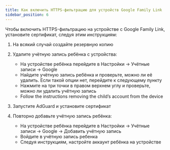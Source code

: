 ```yaml
---
title: Как включить HTTPS-фильтрацию для устройств Google Family Link
sidebar_position: 6
---
```


Чтобы включить HTTPS-фильтрацию на устройстве с Google Family Link, установите сертификат, следуя этим инструкциям:

1. На всякий случай создайте резервную копию
1. Удалите учётную запись ребёнка с устройства:

    - На устройстве ребёнка перейдите в Настройки → Учётные записи → Google
    - Найдите учётную запись ребёнка и проверьте, можно ли её удалить. Если такой опции нет, перейдите к следующему пункту
    - Нажмите на три точки в правом верхнем углу и проверьте, можно ли удалить учётную запись
    - Follow the instructions removing the child’s account from the device

1. Запустите AdGuard и установите сертификат
1. Повторно добавьте учётную запись ребёнка:

    - На устройстве ребёнка перейдите в Настройки → Учётные записи → Google → Добавить учётную запись
    - Войдите в учётную запись ребенка
    - Следуя инструкциям, настройте аккаунт ребёнка на устройстве
